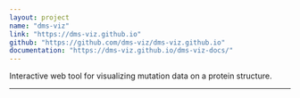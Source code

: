 ```yaml
---
layout: project
name: "dms-viz"
link: "https://dms-viz.github.io"
github: "https://github.com/dms-viz/dms-viz.github.io"
documentation: "https://dms-viz.github.io/dms-viz-docs/"
---
```


Interactive web tool for visualizing mutation data on a protein structure.

---
